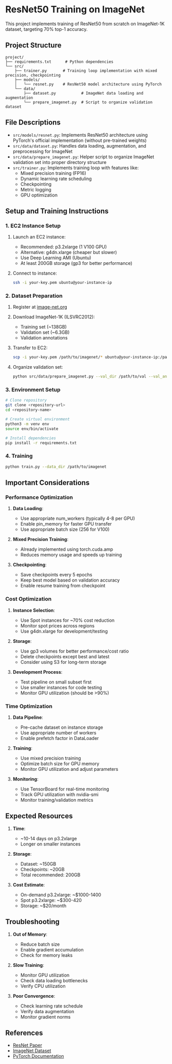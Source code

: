 # ResNet50 Training on ImageNet

This project implements training of ResNet50 from scratch on ImageNet-1K dataset, targeting 70% top-1 accuracy.

## Project Structure

```
project/
├── requirements.txt      # Python dependencies
└── src/
    ├── trainer.py       # Training loop implementation with mixed precision, checkpointing
    ├── models/
    │   └── resnet.py    # ResNet50 model architecture using PyTorch
    └── data/
        ├── dataset.py           # ImageNet data loading and augmentation
        └── prepare_imagenet.py  # Script to organize validation dataset
```

## File Descriptions

- `src/models/resnet.py`: Implements ResNet50 architecture using PyTorch's official implementation (without pre-trained weights)
- `src/data/dataset.py`: Handles data loading, augmentation, and preprocessing for ImageNet
- `src/data/prepare_imagenet.py`: Helper script to organize ImageNet validation set into proper directory structure
- `src/trainer.py`: Implements training loop with features like:
  - Mixed precision training (FP16)
  - Dynamic learning rate scheduling
  - Checkpointing
  - Metric logging
  - GPU optimization

## Setup and Training Instructions

### 1. EC2 Instance Setup
1. Launch an EC2 instance:
   - Recommended: p3.2xlarge (1 V100 GPU)
   - Alternative: g4dn.xlarge (cheaper but slower)
   - Use Deep Learning AMI (Ubuntu)
   - At least 200GB storage (gp3 for better performance)

2. Connect to instance:
   ```bash
   ssh -i your-key.pem ubuntu@your-instance-ip
   ```

### 2. Dataset Preparation
1. Register at [image-net.org](https://image-net.org/download-images.php)
2. Download ImageNet-1K (ILSVRC2012):
   - Training set (~138GB)
   - Validation set (~6.3GB)
   - Validation annotations

3. Transfer to EC2:
   ```bash
   scp -i your-key.pem /path/to/imagenet/* ubuntu@your-instance-ip:/path/to/data/
   ```

4. Organize validation set:
   ```bash
   python src/data/prepare_imagenet.py --val_dir /path/to/val --val_anno /path/to/validation_annotations.txt
   ```

### 3. Environment Setup
```bash
# Clone repository
git clone <repository-url>
cd <repository-name>

# Create virtual environment
python3 -m venv env
source env/bin/activate

# Install dependencies
pip install -r requirements.txt
```

### 4. Training
```bash
python train.py --data_dir /path/to/imagenet
```

## Important Considerations

### Performance Optimization
1. **Data Loading**:
   - Use appropriate num_workers (typically 4-8 per GPU)
   - Enable pin_memory for faster GPU transfer
   - Use appropriate batch size (256 for V100)

2. **Mixed Precision Training**:
   - Already implemented using torch.cuda.amp
   - Reduces memory usage and speeds up training

3. **Checkpointing**:
   - Save checkpoints every 5 epochs
   - Keep best model based on validation accuracy
   - Enable resume training from checkpoint

### Cost Optimization
1. **Instance Selection**:
   - Use Spot instances for ~70% cost reduction
   - Monitor spot prices across regions
   - Use g4dn.xlarge for development/testing

2. **Storage**:
   - Use gp3 volumes for better performance/cost ratio
   - Delete checkpoints except best and latest
   - Consider using S3 for long-term storage

3. **Development Process**:
   - Test pipeline on small subset first
   - Use smaller instances for code testing
   - Monitor GPU utilization (should be >90%)

### Time Optimization
1. **Data Pipeline**:
   - Pre-cache dataset on instance storage
   - Use appropriate number of workers
   - Enable prefetch factor in DataLoader

2. **Training**:
   - Use mixed precision training
   - Optimize batch size for GPU memory
   - Monitor GPU utilization and adjust parameters

3. **Monitoring**:
   - Use TensorBoard for real-time monitoring
   - Track GPU utilization with nvidia-smi
   - Monitor training/validation metrics

## Expected Resources

1. **Time**: 
   - ~10-14 days on p3.2xlarge
   - Longer on smaller instances

2. **Storage**:
   - Dataset: ~150GB
   - Checkpoints: ~20GB
   - Total recommended: 200GB

3. **Cost Estimate**:
   - On-demand p3.2xlarge: ~$1000-1400
   - Spot p3.2xlarge: ~$300-420
   - Storage: ~$20/month

## Troubleshooting

1. **Out of Memory**:
   - Reduce batch size
   - Enable gradient accumulation
   - Check for memory leaks

2. **Slow Training**:
   - Monitor GPU utilization
   - Check data loading bottlenecks
   - Verify CPU utilization

3. **Poor Convergence**:
   - Check learning rate schedule
   - Verify data augmentation
   - Monitor gradient norms

## References
- [ResNet Paper](https://arxiv.org/abs/1512.03385)
- [ImageNet Dataset](https://image-net.org/)
- [PyTorch Documentation](https://pytorch.org/docs/stable/index.html)